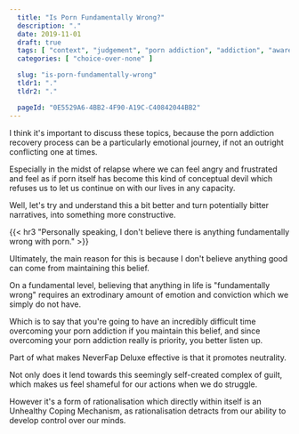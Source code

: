 ```yaml
---
  title: "Is Porn Fundamentally Wrong?"
  description: "."
  date: 2019-11-01
  draft: true
  tags: [ "context", "judgement", "porn addiction", "addiction", "awareness", "awareness exercises", "perspective", "nofap", "neverfap", "neverfap deluxe" ]
  categories: [ "choice-over-none" ]

  slug: "is-porn-fundamentally-wrong"
  tldr1: "."
  tldr2: "."

  pageId: "0E5529A6-4BB2-4F90-A19C-C40842044BB2"
---
```



I think it's important to discuss these topics, because the porn addiction recovery process can be a particularly emotional journey, if not an outright conflicting one at times.

Especially in the midst of relapse where we can feel angry and frustrated and feel as if porn itself has become this kind of conceptual devil which refuses us to let us continue on with our lives in any capacity.

Well, let's try and understand this a bit better and turn potentially bitter narratives, into something more constructive. 


{{< hr3 "Personally speaking, I don't believe there is anything fundamentally wrong with porn." >}}


Ultimately, the main reason for this is because I don't believe anything good can come from maintaining this belief. 

On a fundamental level, believing that anything in life is "fundamentally wrong" requires an extrodinary amount of emotion and conviction which we simply do not have.

Which is to say that you're going to have an incredibly difficult time overcoming your porn addiction if you maintain this belief, and since overcoming your porn addiction really is priority, you better listen up. 

Part of what makes NeverFap Deluxe effective is that it promotes neutrality.

Not only does it lend towards this seemingly self-created complex of guilt, which makes us feel shameful for our actions when we do struggle.

However it's a form of rationalisation which directly within itself is an Unhealthy Coping Mechanism, as rationalisation detracts from our ability to develop control over our minds.

